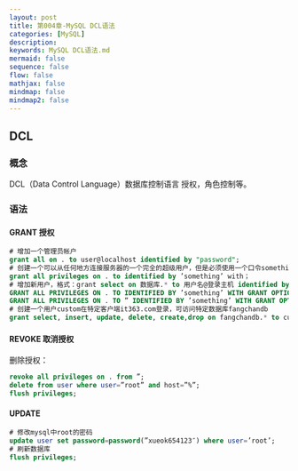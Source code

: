 ```yaml
---
layout: post
title: 第004章-MySQL DCL语法
categories: [MySQL]
description: 
keywords: MySQL DCL语法.md
mermaid: false
sequence: false
flow: false
mathjax: false
mindmap: false
mindmap2: false
---
```

## DCL

### 概念

DCL（Data Control Language）数据库控制语言  授权，角色控制等。



### 语法

#### GRANT 授权

```sql
# 增加一个管理员帐户
grant all on . to user@localhost identified by "password";
# 创建一个可以从任何地方连接服务器的一个完全的超级用户，但是必须使用一个口令something做这个
grant all privileges on . to identified by ’something’ with；
# 增加新用户，格式：grant select on 数据库.* to 用户名@登录主机 identified by “密码”
GRANT ALL PRIVILEGES ON . TO IDENTIFIED BY ’something’ WITH GRANT OPTION;
GRANT ALL PRIVILEGES ON . TO ” IDENTIFIED BY ’something’ WITH GRANT OPTION;
# 创建一个用户custom在特定客户端it363.com登录，可访问特定数据库fangchandb
grant select, insert, update, delete, create,drop on fangchandb.* to custom@ it363.com identified by ‘ passwd’
```



#### REVOKE 取消授权

删除授权：

```sql
revoke all privileges on . from ”;
delete from user where user=”root” and host=”%”;
flush privileges;
```



#### UPDATE

```sql
# 修改mysql中root的密码
update user set password=password(”xueok654123″) where user=’root’;
# 刷新数据库
flush privileges;
```